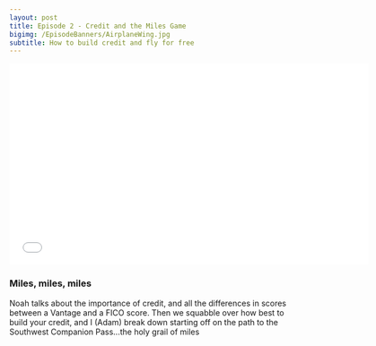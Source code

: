 ```yaml
---
layout: post
title: Episode 2 - Credit and the Miles Game
bigimg: /EpisodeBanners/AirplaneWing.jpg
subtitle: How to build credit and fly for free
---
```



<iframe style="border: none" src="//html5-player.libsyn.com/embed/episode/id/5183719/height/360/width/640/theme/standard/autonext/no/thumbnail/yes/autoplay/no/preload/no/no_addthis/no/direction/backward/" height="360" width="640" scrolling="no"  allowfullscreen webkitallowfullscreen mozallowfullscreen oallowfullscreen msallowfullscreen></iframe>

### Miles, miles, miles

Noah talks about the importance of credit, and all the differences in scores between a Vantage and a FICO score. Then we squabble over how best to build your credit, and I (Adam) break down starting off on the path to the Southwest Companion Pass...the holy grail of miles
